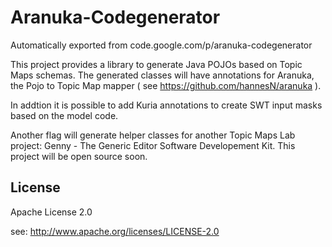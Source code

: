 # Aranuka-Codegenerator
Automatically exported from code.google.com/p/aranuka-codegenerator


This project provides a library to generate Java POJOs based on Topic Maps schemas. The generated classes will have annotations for Aranuka, the Pojo to Topic Map mapper ( see https://github.com/hannesN/aranuka ).

In addtion it is possible to add Kuria annotations to create SWT input masks based on the model code.

Another flag will generate helper classes for another Topic Maps Lab project: Genny - The Generic Editor Software Developement Kit. This project will be open source soon.

## License

Apache License 2.0

see: http://www.apache.org/licenses/LICENSE-2.0
